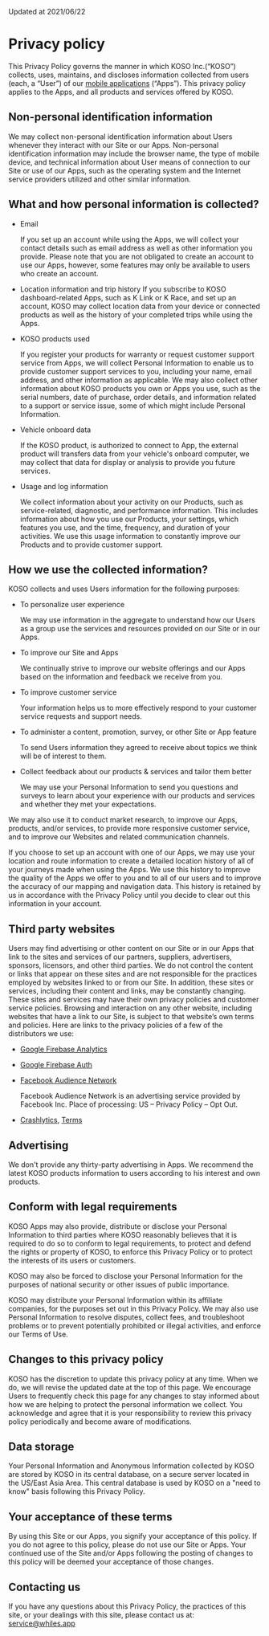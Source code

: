 Updated at 2021/06/22

# Privacy policy
This Privacy Policy governs the manner in which KOSO Inc.(“KOSO”) collects, uses, maintains, and discloses information collected from users (each, a “User”) of our [mobile applications](https://play.google.com/store/apps/details?id=com.koso.kosoconnect) (“Apps”). This privacy policy applies to the Apps, and all products and services offered by KOSO.

## Non-personal identification information

We may collect non-personal identification information about Users whenever they interact with our Site or our Apps. Non-personal identification information may include the browser name,  the type of mobile device, and technical information about User means of connection to our Site or use of our Apps, such as the operating system and the Internet service providers utilized and other similar information.

## What and how personal information is collected?

- Email

  If you set up an account while using the Apps, we will collect your contact details such as email address as well as other information you provide. Please note that you are not obligated to create an account to use our Apps, however, some features may only be available to users who create an account.

- Location information and trip history
  If you subscribe to KOSO dashboard-related Apps, such as K Link or K Race, and set up an account, KOSO may collect location data from your device or connected products as well as the history of your completed trips while using the Apps.

- KOSO products used

  If you register your products for warranty or request customer support service from Apps, we will collect Personal Information to enable us to provide customer support services to you, including your name, email address, and other information as applicable. We may also collect other information about KOSO products you own or Apps you use, such as the serial numbers, date of purchase, order details, and information related to a support or service issue, some of which might include Personal Information.

- Vehicle onboard data

  If the KOSO product, is authorized to connect to App, the external product will transfers data from your vehicle's onboard computer, we may collect that data for display or analysis to provide you future services.

- Usage and log information

  We collect information about your activity on our Products, such as service-related, diagnostic, and performance information. This includes information about how you use our Products, your settings, which features you use, and the time, frequency, and duration of your activities. We use this usage information to constantly improve our Products and to provide customer support.

## How we use the collected information?

KOSO collects and uses Users information for the following purposes:

- To personalize user experience

  We may use information in the aggregate to understand how our Users as a group use the services and resources provided on our Site or in our Apps.

- To improve our Site and Apps

  We continually strive to improve our website offerings and our Apps based on the information and feedback we receive from you.

- To improve customer service

  Your information helps us to more effectively respond to your customer service requests and support needs.

- To administer a content, promotion, survey, or other Site or App feature

  To send Users information they agreed to receive about topics we think will be of interest to them.
  
- Collect feedback about our products & services and tailor them better
  
  We may use your Personal Information to send you questions and surveys to learn about your experience with our products and services and whether they met your expectations.

We may also use it to conduct market research, to improve our Apps, products, and/or services, to provide more responsive customer service, and to improve our Websites and related communication channels.

If you choose to set up an account with one of our Apps, we may use your location and route information to create a detailed location history of all of your journeys made when using the Apps. We use this history to improve the quality of the Apps we offer to you and to all of our users and to improve the accuracy of our mapping and navigation data. This history is retained by us in accordance with the Privacy Policy until you decide to clear out this information in your account.

## Third party websites

Users may find advertising or other content on our Site or in our Apps that link to the sites and services of our partners, suppliers, advertisers, sponsors, licensors, and other third parties. We do not control the content or links that appear on these sites and are not responsible for the practices employed by websites linked to or from our Site. In addition, these sites or services, including their content and links, may be constantly changing. These sites and services may have their own privacy policies and customer service policies. Browsing and interaction on any other website, including websites that have a link to our Site, is subject to that website’s own terms and policies. Here are links to the privacy policies of a few of the distributors we use:


* [Google Firebase Analytics](firebase.google.com/support/privacy)
* [Google Firebase Auth](firebase.google.com/support/privacy)
* [Facebook Audience Network](www.facebook.com/about/privacy/update)

  Facebook Audience Network is an advertising service provided by Facebook Inc. Place of processing: US – Privacy Policy – Opt Out.
* [Crashlytics](firebase.google.com/terms/crashlytics), [Terms](firebase.google.com/terms/fabric-data-processing-terms)

## Advertising

We don't provide any thirty-party advertising in Apps. We recommend the latest KOSO products information to users according to his interest and own products.

## Conform with legal requirements

KOSO Apps may also provide, distribute or disclose your Personal Information to third parties where KOSO reasonably believes that it is required to do so to conform to legal requirements, to protect and defend the rights or property of KOSO, to enforce this Privacy Policy or to protect the interests of its users or customers.

KOSO may also be forced to disclose your Personal Information for the purposes of national security or other issues of public importance.

KOSO may distribute your Personal Information within its affiliate companies, for the purposes set out in this Privacy Policy. We may also use Personal Information to resolve disputes, collect fees, and troubleshoot problems or to prevent potentially prohibited or illegal activities, and enforce our Terms of Use.

## Changes to this privacy policy

KOSO has the discretion to update this privacy policy at any time. When we do, we will revise the updated date at the top of this page. We encourage Users to frequently check this page for any changes to stay informed about how we are helping to protect the personal information we collect. You acknowledge and agree that it is your responsibility to review this privacy policy periodically and become aware of modifications.

## Data storage

Your Personal Information and Anonymous Information collected by KOSO are stored by KOSO in its central database, on a secure server located in the US/East Asia Area. This central database is used by KOSO on a "need to know" basis following this Privacy Policy.

## Your acceptance of these terms

By using this Site or our Apps, you signify your acceptance of this policy. If you do not agree to this policy, please do not use our Site or Apps. Your continued use of the Site and/or Apps following the posting of changes to this policy will be deemed your acceptance of those changes.

## Contacting us

If you have any questions about this Privacy Policy, the practices of this site, or your dealings with this site, please contact us at: [service@whiles.app](mailto:service@whiles.app)

